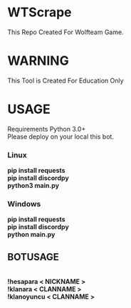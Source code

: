 # WTScrape
This Repo Created For Wolfteam Game.
# WARNING
This Tool is Created For Education Only
# USAGE
Requirements Python 3.0+ 
<br>
Please deploy on your local this bot.
<br>
<h3>Linux</h3>
<b>pip install requests</b>
<br>
<b>pip install discordpy</b>
<br>
<b>python3 main.py</b>
<br>
<h3>Windows</h3>
<b>pip install requests</b>
<br>
<b>pip install discordpy</b>
<br>
<b>python main.py</b>
<br>
<h2>BOTUSAGE</h2>
<br>
<b>!hesapara < NICKNAME ></b>
<br>
<b>!klanara < CLANNAME ></b>
<br>
<b>!klanoyuncu < CLANNAME ></b>
<br>
